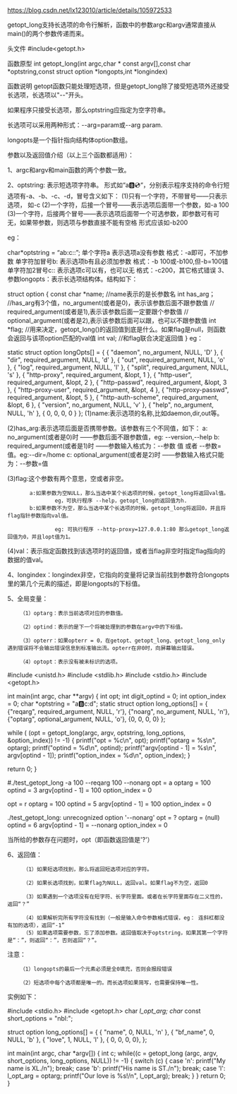 https://blog.csdn.net/lx123010/article/details/105972533



getopt_long支持长选项的命令行解析，函数中的参数argc和argv通常直接从main()的两个参数传递而来。

头文件
#include<getopt.h>

函数原型
int getopt_long(int argc,char * const argv[],const char *optstring,const struct option *longopts,int *longindex)

函数说明
getopt函数只能处理短选项，但是getopt_long除了接受短选项外还接受长选项，长选项以"--"开头。

如果程序只接受长选项，那么optstring应指定为空字符串。

长选项可以采用两种形式：--arg=param或--arg param.

longopts是一个指针指向结构体option数组。

 

参数以及返回值介绍（以上三个函数都适用）：

1、argc和argv和main函数的两个参数一致。

2、optstring: 表示短选项字符串。
    形式如“a:b::cd:“，分别表示程序支持的命令行短选项有-a、-b、-c、-d，冒号含义如下：
    (1)只有一个字符，不带冒号——只表示选项， 如-c
    (2)一个字符，后接一个冒号——表示选项后面带一个参数，如-a 100
    (3)一个字符，后接两个冒号——表示选项后面带一个可选参数，即参数可有可无，如果带参数，则选项与参数直接不能有空格
        形式应该如-b200

eg：

char*optstring = “ab:c::”;
单个字符a         表示选项a没有参数            格式：-a即可，不加参数
单字符加冒号b:     表示选项b有且必须加参数      格式：-b 100或-b100,但-b=100错
单字符加2冒号c::   表示选项c可以有，也可以无     格式：-c200，其它格式错误
3、参数longopts：表示长选项结构体。结构如下：

 

struct option {
const char *name; //name表示的是长参数名
int has_arg； 
//has_arg有3个值，no_argument(或者是0)，表示该参数后面不跟参数值
// required_argument(或者是1),表示该参数后面一定要跟个参数值
// optional_argument(或者是2),表示该参数后面可以跟，也可以不跟参数值
int *flag;
//用来决定，getopt_long()的返回值到底是什么。如果flag是null，则函数会返回与该项option匹配的val值
int val; //和flag联合决定返回值
} 
eg：

static struct option longOpts[] = {
      { "daemon", no_argument, NULL, 'D' },
      { "dir", required_argument, NULL, 'd' },
      { "out", required_argument, NULL, 'o' },
      { "log", required_argument, NULL, 'l' },
      { "split", required_argument, NULL, 's' },
      { "http-proxy", required_argument, &lopt, 1 },
      { "http-user", required_argument, &lopt, 2 },
      { "http-passwd", required_argument, &lopt, 3 },
      { "http-proxy-user", required_argument, &lopt, 4 },
      { "http-proxy-passwd", required_argument, &lopt, 5 },
      { "http-auth-scheme", required_argument, &lopt, 6 },
      { "version", no_argument, NULL, 'v' },
      { "help", no_argument, NULL, 'h' },
      { 0, 0, 0, 0 }
    };
(1)name:表示选项的名称,比如daemon,dir,out等。

  (2)has_arg:表示选项后面是否携带参数。该参数有三个不同值，如下：
           a: no_argument(或者是0)时 ——参数后面不跟参数值，eg: --version,--help
           b: required_argument(或者是1)时 ——参数输入格式为：--参数 值 或者 --参数=值。eg:--dir=/home
           c: optional_argument(或者是2)时  ——参数输入格式只能为：--参数=值

  (3)flag:这个参数有两个意思，空或者非空。

           a:如果参数为空NULL，那么当选中某个长选项的时候，getopt_long将返回val值。
                   eg，可执行程序 --help，getopt_long的返回值为h.             
           b:如果参数不为空，那么当选中某个长选项的时候，getopt_long将返回0，并且将flag指针参数指向val值。
    
                   eg: 可执行程序 --http-proxy=127.0.0.1:80 那么getopt_long返回值为0，并且lopt值为1。

  (4)val：表示指定函数找到该选项时的返回值，或者当flag非空时指定flag指向的数据的值val。


4、longindex：longindex非空，它指向的变量将记录当前找到参数符合longopts里的第几个元素的描述，即是longopts的下标值。

5、全局变量：

        （1）optarg：表示当前选项对应的参数值。
    
        （2）optind：表示的是下一个将被处理到的参数在argv中的下标值。
    
        （3）opterr：如果opterr = 0，在getopt、getopt_long、getopt_long_only遇到错误将不会输出错误信息到标准输出流。opterr在非0时，向屏幕输出错误。
    
        （4）optopt：表示没有被未标识的选项。

#include <unistd.h>
#include <stdlib.h>
#include <stdio.h>
#include <getopt.h>

int
main(int argc, char **argv)
{
   int opt;
   int digit_optind = 0;
   int option_index = 0;
   char *optstring = "a:b:c:d";
   static struct option long_options[] = {
       {"reqarg", required_argument, NULL, 'r'},
       {"noarg",  no_argument,       NULL, 'n'},
       {"optarg", optional_argument, NULL, 'o'},
       {0, 0, 0, 0}
   };

   while ( (opt = getopt_long(argc, argv, optstring, long_options, &option_index)) != -1)
   {
        printf("opt = %c\n", opt);
        printf("optarg = %s\n", optarg);
        printf("optind = %d\n", optind);
        printf("argv[optind - 1] = %s\n",  argv[optind - 1]);
        printf("option_index = %d\n", option_index);
   }

   return 0;
}

#./test_getopt_long -a 100 --reqarg 100 --nonarg
opt = a
optarg = 100
optind = 3
argv[optind - 1] = 100
option_index = 0

opt = r
optarg = 100
optind = 5
argv[optind - 1] = 100
option_index = 0

./test_getopt_long: unrecognized option '--nonarg'
opt = ?
optarg = (null)
optind = 6
argv[optind - 1] = --nonarg
option_index = 0

 当所给的参数存在问题时，opt（即函数返回值是'?'）

6、返回值：

         （1）如果短选项找到，那么将返回短选项对应的字符。
    
         （2）如果长选项找到，如果flag为NULL，返回val。如果flag不为空，返回0
    
         （3）如果遇到一个选项没有在短字符、长字符里面。或者在长字符里面存在二义性的，返回“？”
    
         （4）如果解析完所有字符没有找到（一般是输入命令参数格式错误，eg： 连斜杠都没有加的选项），返回“-1”
         （5）如果选项需要参数，忘了添加参数。返回值取决于optstring，如果其第一个字符是“：”，则返回“：”，否则返回“？”。

注意：

        （1）longopts的最后一个元素必须是全0填充，否则会报段错误
    
        （2）短选项中每个选项都是唯一的。而长选项如果简写，也需要保持唯一性。


实例如下：

#include <stdio.h>
#include <getopt.h>
char *l_opt_arg;
char* const short_options = "nbl:";

struct option long_options[] = {
	{ "name", 0, NULL, 'n' },
	{ "bf_name", 0, NULL, 'b' },
	{ "love", 1, NULL, 'l' },
	{ 0, 0, 0, 0},
};

int main(int argc, char *argv[])
{
	int c;
	while((c = getopt_long (argc, argv, short_options, long_options, NULL)) != -1)
	{
		switch (c)
		{
			case 'n':
				printf("My name is XL./n");
				break;
			case 'b':
				printf("His name is ST./n");
				break;
			case 'l':
				l_opt_arg = optarg;
				printf("Our love is %s!/n", l_opt_arg);
				break;
		}
	}
		return 0;
}

